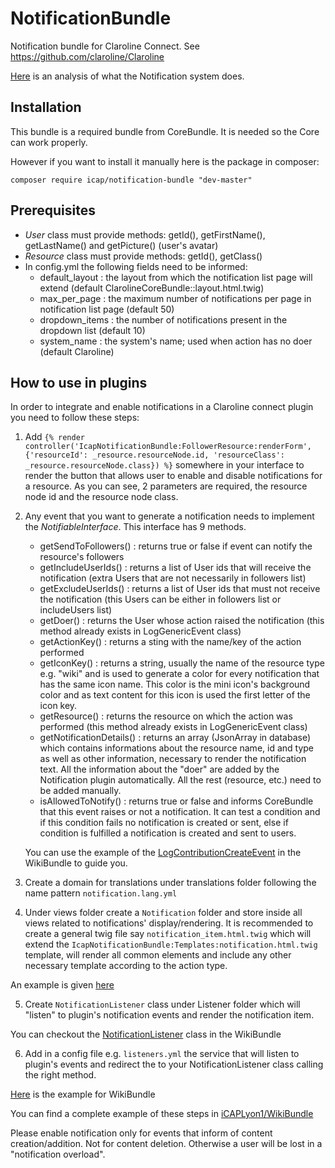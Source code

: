 NotificationBundle
==================

Notification bundle for Claroline Connect. See https://github.com/claroline/Claroline

[Here](https://github.com/iCAPLyon1/NotificationBundle/blob/master/Resources/doc/system_description.md) is an analysis of what the Notification system does.

Installation
-------------------------

This bundle is a required bundle from CoreBundle. It is needed so the Core can work properly.

However if you want to install it manually here is the package in composer:

`composer require icap/notification-bundle "dev-master"`

Prerequisites
------------------------

*	*User* class must provide methods: getId(), getFirstName(), getLastName() and getPicture() (user's avatar)
*	*Resource* class must provide methods: getId(), getClass() 
*	In config.yml the following fields need to be informed:
    - default_layout : the layout from which the notification list page will extend (default ClarolineCoreBundle::layout.html.twig)
    - max_per_page : the maximum number of notifications per page in notification list page (default 50)
    - dropdown_items : the number of notifications present in the dropdown list (default 10)
    - system_name : the system's name; used when action has no doer (default Claroline)

How to use in plugins
-----------------------------

In order to integrate and enable notifications in a Claroline connect plugin you need to follow these steps:

1.  Add
    `{% render controller('IcapNotificationBundle:FollowerResource:renderForm', {'resourceId': _resource.resourceNode.id, 'resourceClass': _resource.resourceNode.class}) %}`
    somewhere in your interface to render the button that allows user to enable and disable notifications for a resource.     As you can see, 2 parameters are required, the resource node id and the resource node class.
2.  Any event that you want to generate a notification needs to implement the *NotifiableInterface*. This interface has 9 methods.
    -   getSendToFollowers() : returns true or false if event can notify the resource's followers
    -   getIncludeUserIds() : returns a list of User ids that will receive the notification (extra Users that are not necessarily in followers list)
    -   getExcludeUserIds() : returns a list of User ids that must not receive the notification (this Users can be either in followers list or includeUsers list)
    -   getDoer() : returns the User whose action raised the notification (this method already exists in LogGenericEvent class)
    -   getActionKey() : returns a sting with the name/key of the action performed
    -   getIconKey() : returns a string, usually the name of the resource type e.g. "wiki" and is used to generate a color for every notification that has the same icon name. This color is the mini icon's background color and as text content for this icon is used the first letter of the icon key.
    -   getResource() : returns the resource on which the action was performed (this method already exists in LogGenericEvent class)
    -   getNotificationDetails() : returns an array (JsonArray in database) which contains informations about the resource name, id and type as well as other information, necessary to render the notification text. All the information about the "doer" are added by the Notification plugin automatically. All the rest (resource, etc.) need to be added manually.
    -   isAllowedToNotify() : returns true or false and informs CoreBundle that this event raises or not a notification. It can test a condition and if this condition fails no notification is created or sent, else if condition is fulfilled a notification is created and sent to users.
    
    You can use the example of the [LogContributionCreateEvent](https://github.com/iCAPLyon1/WikiBundle/blob/master/Event/Log/LogContributionCreateEvent.php) in the WikiBundle to guide you. 

3.  Create a domain for translations under translations folder following the name pattern `notification.lang.yml`
4.  Under views folder create a `Notification` folder and store inside all views related to notifications' display/rendering. It is recommended to create a general twig file say `notification_item.html.twig` which will extend the `IcapNotificationBundle:Templates:notification.html.twig` template, will render all common elements and include any other necessary template according to the action type.

An example is given [here](https://github.com/iCAPLyon1/WikiBundle/blob/master/Resources/views/Notification/notification_item.html.twig)

5.  Create `NotificationListener` class under Listener folder which will "listen" to plugin's notification events and render the notification item.

You can checkout the [NotificationListener](https://github.com/iCAPLyon1/WikiBundle/blob/master/Listener/NotificationListener.php) class in the WikiBundle

6.  Add in a config file e.g. `listeners.yml` the service that will listen to plugin's events and redirect the to your NotificationListener class calling the right method. 

[Here](https://github.com/iCAPLyon1/WikiBundle/blob/master/Resources/config/services/listeners.yml) is the example for WikiBundle

You can find a complete example of these steps in [iCAPLyon1/WikiBundle](https://github.com/iCAPLyon1/WikiBundle)

Please enable notification only for events that inform of content creation/addition. Not for content deletion. Otherwise a user will be lost in a "notification overload". 


